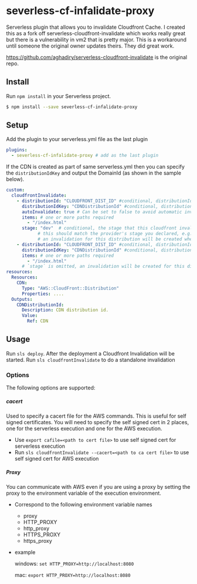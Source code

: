 # severless-cf-infalidate-proxy

Serverless plugin that allows you to invalidate Cloudfront Cache.  I created this as a fork off serverless-cloudfront-invalidate which works really great but there is a vulnerability in vm2 that is pretty major.  This is a workaround until someone the original owner updates theirs.  They did great work.

https://github.com/aghadiry/serverless-cloudfront-invalidate is the original repo.

## Install

Run `npm install` in your Serverless project.

```sh
$ npm install --save severless-cf-infalidate-proxy
```

## Setup

Add the plugin to your serverless.yml file as the last plugin

```yaml
plugins:
  - severless-cf-infalidate-proxy # add as the last plugin
```

If the CDN is created as part of same serverless.yml then you can specify the `distributionIdKey` and output the DomainId (as shown in the sample below).

```yaml
custom:
  cloudfrontInvalidate:
    - distributionId: "CLOUDFRONT_DIST_ID" #conditional, distributionId or distributionIdKey is required.
      distributionIdKey: "CDNDistributionId" #conditional, distributionId or distributionIdKey is required.
      autoInvalidate: true # Can be set to false to avoid automatic invalidation after the deployment. Useful if you want to manually trigger the invalidation later. Defaults to true.
      items: # one or more paths required
        - "/index.html"
      stage: "dev"  # conditional, the stage that this cloudfront invalidation should be created
            # this should match the provider's stage you declared, e.g. "dev" but not "prod" in this case
            # an invalidation for this distribution will be created when executing `sls deploy --stage dev`
    - distributionId: "CLOUDFRONT_DIST_ID" #conditional, distributionId or distributionIdKey is required.
      distributionIdKey: "CDNDistributionId" #conditional, distributionId or distributionIdKey is required.
      items: # one or more paths required
        - "/index.html"
      # `stage` is omitted, an invalidation will be created for this distribution at all stages
resources:
  Resources:
    CDN:
      Type: "AWS::CloudFront::Distribution"
      Properties: ....
  Outputs:
    CDNDistributionId:
      Description: CDN distribution id.
      Value:
        Ref: CDN
```

## Usage

Run `sls deploy`. After the deployment a Cloudfront Invalidation will be started.
Run `sls cloudfrontInvalidate` to do a standalone invalidation

### Options

The following options are supported:

##### cacert

Used to specify a cacert file for the AWS commands. This is useful for self signed certificates. You will need to specify the self signed cert in 2 places, one for the serverless execution and one for the AWS execution.

- Use `export cafile=<path to cert file>` to use self signed cert for serverless execution
- Run `sls cloudfrontInvalidate --cacert=<path to ca cert file>` to use self signed cert for AWS execution

##### Proxy

You can communicate with AWS even if you are using a proxy by setting the proxy to the environment variable of the execution environment.

- Correspond to the following environment variable names

  - proxy
  - HTTP_PROXY
  - http_proxy
  - HTTPS_PROXY
  - https_proxy

- example

  windows: `set HTTP_PROXY=http://localhost:8080`

  mac: `export HTTP_PROXY=http://localhost:8080`
